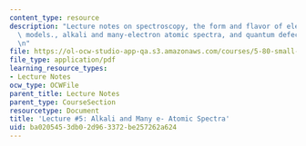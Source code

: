 ```yaml
---
content_type: resource
description: "Lecture notes on spectroscopy, the form and flavor of electronic structure\
  \ models., alkali and many-electron atomic spectra, and quantum defect theory.\r\
  \n"
file: https://ol-ocw-studio-app-qa.s3.amazonaws.com/courses/5-80-small-molecule-spectroscopy-and-dynamics-fall-2008/ba0205453db02d963372be257262a624_05_580ln_fa08.pdf
file_type: application/pdf
learning_resource_types:
- Lecture Notes
ocw_type: OCWFile
parent_title: Lecture Notes
parent_type: CourseSection
resourcetype: Document
title: 'Lecture #5: Alkali and Many e- Atomic Spectra'
uid: ba020545-3db0-2d96-3372-be257262a624
---
```

